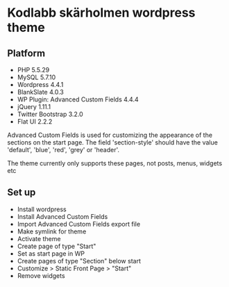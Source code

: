 # Kodlabb skärholmen wordpress theme


## Platform

* PHP 5.5.29
* MySQL 5.7.10
* Wordpress 4.4.1
* BlankSlate 4.0.3
* WP Plugin: Advanced Custom Fields 4.4.4
* jQuery 1.11.1
* Twitter Bootstrap 3.2.0
* Flat UI 2.2.2

Advanced Custom Fields is used for customizing the appearance of the sections on the start page. The field 'section-style' should have the value 'default', 'blue', 'red', 'grey' or 'header'.

The theme currently only supports these pages, not posts, menus, widgets etc

## Set up

* Install wordpress
* Install Advanced Custom Fields
* Import Advanced Custom Fields export file
* Make symlink for theme
* Activate theme
* Create page of type "Start"
* Set as start page in WP
* Create pages of type "Section" below start
* Customize > Static Front Page > "Start"
* Remove widgets